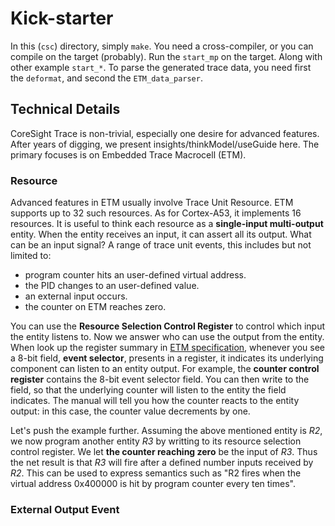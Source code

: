 # Kick-starter

In this (`csc`) directory, simply `make`. You need a cross-compiler, or you can compile on the target (probably). Run the `start_mp` on the target. Along with other example `start_*`. To parse the generated trace data, you need first the `deformat`, and second the `ETM_data_parser`. 

## Technical Details

CoreSight Trace is non-trivial, especially one desire for advanced features. After years of digging, we present insights/thinkModel/useGuide here. The primary focuses is on Embedded Trace Macrocell (ETM).

### Resource

Advanced features in ETM usually involve Trace Unit Resource. ETM supports up to 32 such resources. As for Cortex-A53, it implements 16 resources. It is useful to think each resource as a **single-input multi-output** entity. When the entity receives an input, it can assert all its output. What can be an input signal? A range of trace unit events, this includes but not limited to:

- program counter hits an user-defined virtual address.
- the PID changes to an user-defined value.
- an external input occurs.
- the counter on ETM reaches zero.

You can use the **Resource Selection Control Register** to control which input the entity listens to. Now we answer who can use the output from the entity. When look up the register summary in [ETM specification](https://developer.arm.com/documentation/ihi0064/latest/), whenever you see a 8-bit field, **event selector**, presents in a register, it indicates its underlying component can listen to an entity output. For example, the **counter control register** contains the 8-bit event selector field. You can then write to the field, so that the underlying counter will listen to the entity the field indicates. The manual will tell you how the counter reacts to the entity output: in this case, the counter value decrements by one. 

Let's push the example further. Assuming the above mentioned entity is _R2_, we now program another entity _R3_ by writting to its resource selection control register. We let **the counter reaching zero** be the input of _R3_. Thus the net result is that _R3_ will fire after a defined number inputs received by _R2_. This can be used to express semantics such as "R2 fires when the virtual address 0x400000 is hit by program counter every ten times". 

### External Output Event

